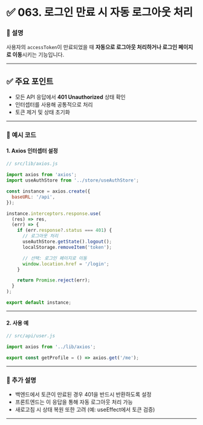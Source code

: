 # ✅ 063. 로그인 만료 시 자동 로그아웃 처리

### 📄 설명

사용자의 `accessToken`이 만료되었을 때
**자동으로 로그아웃 처리하거나 로그인 페이지로 이동**시키는 기능입니다.

---

## ✅ 주요 포인트

* 모든 API 응답에서 **401 Unauthorized** 상태 확인
* 인터셉터를 사용해 공통적으로 처리
* 토큰 제거 및 상태 초기화

---

### 📁 예시 코드

#### 1. Axios 인터셉터 설정

```jsx
// src/lib/axios.js

import axios from 'axios';
import useAuthStore from '../store/useAuthStore';

const instance = axios.create({
  baseURL: '/api',
});

instance.interceptors.response.use(
  (res) => res,
  (err) => {
    if (err.response?.status === 401) {
      // 로그아웃 처리
      useAuthStore.getState().logout();
      localStorage.removeItem('token');

      // 선택: 로그인 페이지로 이동
      window.location.href = '/login';
    }

    return Promise.reject(err);
  }
);

export default instance;
```

---

#### 2. 사용 예

```jsx
// src/api/user.js

import axios from '../lib/axios';

export const getProfile = () => axios.get('/me');
```

---

### 📝 추가 설명

* 백엔드에서 토큰이 만료된 경우 401을 반드시 반환하도록 설정
* 프론트엔드는 이 응답을 통해 자동 로그아웃 처리 가능
* 새로고침 시 상태 복원 또한 고려 (예: useEffect에서 토큰 검증)

---
